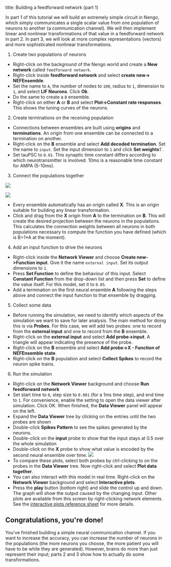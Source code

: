 title: Building a feedforward network (part 1)

In part 1 of this tutorial we will build an extremely simple circuit in Nengo,
which simply communicates a single scalar value from one population of neurons
to another (a communication channel). We will then implement linear and
nonlinear transformations of that value in a feedforward network in part 2. In
part 3, we will look at more complex representations (vectors) and more
sophisticated nonlinear transformations.

1. Create two populations of neurons

  * Right-click on the background of the Nengo world and create a **New network** called `feedforward network`.
  * Right-click inside **feedforward network** and select **create new-> NEFEnsemble**.
  * Set the name to `A`, the number of nodes to `100`, radius to `1`, dimension to `1`, and select **LIF Neurons**. Click **Ok**.
  * Do the same to create a `B` ensemble.
  * Right-click on either **A** or **B** and select **Plot->Constant rate responses**. This shows the tuning curves of the neurons.

2. Create terminations on the receiving population

  * Connections between ensembles are built using **origins** and **terminations**. An origin from one ensemble can be connected to a termination on another.
  * Right-click on the **B** ensemble and select **Add decoded termination**. Set the name to `input`. Set the input dimension to `1` and click **Set weights**1`.
  * Set tauPSC to `0.01`. This synaptic time constant differs according to which neurotransmitter is involved. 10ms is a reasonable time constant for AMPA (5-10ms).

3. Connect the populations together

![](?q=system/files/p2-5.png)

  
![](?q=system/files/p2-5cropped.png)

  * Every ensemble automatically has an origin called **X**. This is an origin suitable for building any linear transformation. 
  * Click and drag from the **X** origin from **A** to the termination on **B**. This will create the desired projection between the neurons in the populations. This calculates the connection weights between all neurons in both populations necessary to compute the function you have defined (which is B=1*A at the moment).

4. Add an input function to drive the neurons

  * Right-click inside the **Network Viewer** and choose **Create new->Function input**. Give it the name `external input`. Set its output dimensions to `1`.
  * Press **Set Function** to define the behaviour of this input. Select **Constant Function** from the drop-down list and then press **Set** to define the value itself. For this model, set it to `0.05`.
  * Add a termination on the first neural ensemble **A** following the steps above and connect the input function to that ensemble by dragging.

5. Collect some data

  * Before running the simulation, we need to identify which aspects of the simulation we want to save for later analysis. The main method for doing this is via **Probes**. For this case, we will add two probes: one to record from the **external input** and one to record from the **B** ensemble.
  * Right-click on the **external input** and select **Add probe->input**. A triangle will appear indicating the presence of the probe.
  * Right-click on the **B** ensemble and select **Add probe->X - Function of NEFEnsemble state**.
  * Right-click on the **B** population and select **Collect Spikes** to record the neuron spike trains.

6. Run the simulation

  * Right-click on the **Network Viewer** background and choose **Run feedforward network**
  * Set start time to `0`, step size to `0.001` (for a 1ms time step), and end time to `1`. For convenience, enable the setting to open the data viewer after simulation. Click OK. When finished, the **Data Viewer** panel will appear on the left.
  * Expand the **Data Viewer** tree by clicking on the entries until the two probes are shown
  * Double-click **Spikes Pattern** to see the spikes generated by the neurons.
  * Double-click on the **input** probe to show that the input stays at 0.5 over the whole simulation
  * Double-click on the **X** probe to show what value is encoded by the second neural ensemble over time. ![](?q=system/files/p2-14.png)
  * To compare these plots, select both probes by ctrl-clicking to on the probes in the **Data Viewer** tree. Now right-click and select **Plot data together**.
  * You can also interact with this model in real time. Right-click on the **Network Viewer** background and select **Interactive plots**. 
  * Press the **play** button (bottom right) and slide the control up and down. The graph will show the output caused by the changing input. Other plots are available from this screen by right-clicking network elements. See the [interactive plots reference sheet](?q=node/594) for more details.

## Congratulations, you're done!

You've finished building a simple neural communication channel. If you want to
increase the accuracy, you can increase the number of neurons in the
populations (the more neurons you choose, the more patient you will have to be
while they are generated). However, brains do more than just represent their
input; parts 2 and 3 show how to actually do some transformations.


